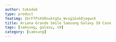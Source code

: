 ```yaml
---
author: tokodab
type: product
featimg: 1brFfPsXVRnuktg5u_Wvsg1Gxk0jegwcK
title: Ariana Grande Smile Samsung Galaxy S9 Case
tags: [samsung, galaxy, s9]
category: [samsung]
---
```

